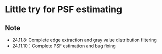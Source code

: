 # Little try for PSF estimating

## Note
* 24.11.8: Complete edge extraction and gray value distribution filtering
* 24.11.10：Complete PSF estimation and bug fixing
